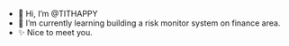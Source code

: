 - 👋 Hi, I’m @TITHAPPY
- 🌱 I’m currently learning building a risk monitor system on finance area. 
- ✨ Nice to meet you.

<!---
TITHAPPY/TITHAPPY is a ✨ special ✨ repository because its `README.md` (this file) appears on your GitHub profile.
You can click the Preview link to take a look at your changes.
--->
